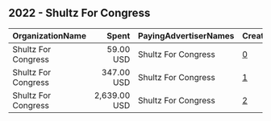 ## 2022 - Shultz For Congress 
|OrganizationName|Spent|PayingAdvertiserNames|CreativeUrls|Impressions|Genders|AgeBrackets|CountryCodes|BillingAddresses|CandidateBallotInformation|
|:---|---:|:---|:---|---:|:---|:---|:---|:---|:---|
|Shultz For Congress|59.00 USD|Shultz For Congress|[0](https://www.snap.com/political-ads/asset/a672c7f2a2f410f1ae5dab51897edacd501ccc7416affd2f81cd8c997b65572c?mediaType=jpeg)|6,295||18+|united states|"17251 State Highway K Ave,Greentop,63546,US"|Dakota Shultz|
|Shultz For Congress|347.00 USD|Shultz For Congress|[1](https://www.snap.com/political-ads/asset/00530c7fca171aa00b324b0d6db6b5c70a97c437317d5e02dcec81be59e11ef6?mediaType=jpg)|53,994||18+|united states|"17251 State Highway K Ave,Greentop,63546,US"|Dakota Shultz|
|Shultz For Congress|2,639.00 USD|Shultz For Congress|[2](https://www.snap.com/political-ads/asset/1d99d9c2445fced7b0a179c9fe7107b4260d1ba36bead2b04c5c95db5244c809?mediaType=jpg)|386,755||18+|united states|"17251 State Highway K Ave,Greentop,63546,US"|Dakota Shultz|
